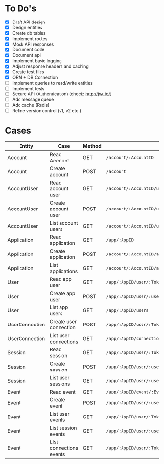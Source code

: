 
# To Do's

- [x] Draft API design
- [x] Design entities
- [x] Create db tables
- [x] Implement routes
- [x] Mock API responses
- [x] Document code
- [x] Document api
- [x] Implement basic logging
- [x] Adjust response headers and caching
- [x] Create test files
- [x] ORM + DB Connection
- [ ] Implement queries to read/write entities 
- [ ] Implement tests
- [ ] Secure API (Authentication) (check: http://jwt.io/)
- [ ] Add message queue
- [ ] Add cache (Redis)
- [ ] Refine version control (v1, v2 etc.)

# Cases

| Entity | Case | Method | URL | Implementation | Test | Docs |
| ------ | ---- | ------ | --- |:--------------:|:----:|:----:|
|Account|Read Account|GET|`/account/:AccountID`|[:white_check_mark:](https://github.com/Gluee/backend/blob/master/server/account.go)|[:x:](https://github.com/Gluee/backend/blob/master/server/account_test.go)|[:x:](https://github.com/Gluee/backend/wiki/1.-Account#read-account)|
|Account|Create account|POST|`/account`|[:white_check_mark:](https://github.com/Gluee/backend/blob/master/server/account.go)|[:x:](https://github.com/Gluee/backend/blob/master/server/account_test.go)|[:x:](https://github.com/Gluee/backend/wiki/1.-Account#create-account)|
|AccountUser|Read account user|GET|`/account/:AccountID/user/:UserID`|[:white_check_mark:](https://github.com/Gluee/backend/blob/master/server/account_user.go)|[:x:](https://github.com/Gluee/backend/blob/master/server/account_user_test.go)|[:x:](https://github.com/Gluee/backend/wiki/2.-AccountUser#read-account-user)|
|AccountUser|Create account user|POST|`/account/:AccountID/user`|[:white_check_mark:](https://github.com/Gluee/backend/blob/master/server/account_user.go)|[:x:](https://github.com/Gluee/backend/blob/master/server/account_user_test.go)|[:x:](https://github.com/Gluee/backend/wiki/2.-AccountUser#create-account-user)|
|AccountUser|List account users|GET|`/account/:AccountID/users`|[:white_check_mark:](https://github.com/Gluee/backend/blob/master/server/account_user.go)|[:x:](https://github.com/Gluee/backend/blob/master/server/account_user_test.go)|[:x:](https://github.com/Gluee/backend/wiki/2.-AccountUser#list-account-users)|
|Application|Read application|GET|`/app/:AppID`|[:x:](https://github.com/Gluee/backend/blob/master/server/application.go)|[:x:](https://github.com/Gluee/backend/blob/master/server/application_test.go)|[:x:](https://github.com/Gluee/backend/wiki/3.-Application#read-application)|
|Application|Create application|POST|`/account/:AccountID/app`|[:x:](https://github.com/Gluee/backend/blob/master/server/application.go)|[:x:](https://github.com/Gluee/backend/blob/master/server/application_test.go)|[:x:](https://github.com/Gluee/backend/wiki/3.-Application#create-application)|
|Application|List applications|GET|`/account/:AccountID/applications`|[:x:](https://github.com/Gluee/backend/blob/master/server/application.go)|[:x:](https://github.com/Gluee/backend/blob/master/server/application_test.go)|[:x:](https://github.com/Gluee/backend/wiki/3.-Application#list-applications)|
|User|Read app user|GET|`/app/:AppID/user/:Token`|[:x:](https://github.com/Gluee/backend/blob/master/server/user.go)|[:x:](https://github.com/Gluee/backend/blob/master/server/user_test.go)|[:x:](https://github.com/Gluee/backend/wiki/4.-User#read-app-user)|
|User|Create app user|POST|`/app/:AppID/user/:userToken`|[:x:](https://github.com/Gluee/backend/blob/master/server/user.go)|[:x:](https://github.com/Gluee/backend/blob/master/server/user_test.go)|[:x:](https://github.com/Gluee/backend/wiki/4.-User#create-app-user)|
|User|List app users|GET|`/app/:AppID/users`|[:x:](https://github.com/Gluee/backend/blob/master/server/user.go)|[:x:](https://github.com/Gluee/backend/blob/master/server/user_test.go)|[:x:](https://github.com/Gluee/backend/wiki/4.-User#list-app-users)|
|UserConnection|Create user connection|POST|`/app/:AppID/user/:Token/connections`|[:x:](https://github.com/Gluee/backend/blob/master/server/connections.go)|[:x:](https://github.com/Gluee/backend/blob/master/server/connections_test.go)|[:x:](https://github.com/Gluee/backend/wiki/5.-UserConnection#create-user-connection)|
|UserConnection|List user connections|GET|`/app/:AppID/connection`|[:x:](https://github.com/Gluee/backend/blob/master/server/connections.go)|[:x:](https://github.com/Gluee/backend/blob/master/server/connections_test.go)|[:x:](https://github.com/Gluee/backend/wiki/5.-UserConnection#list-user-connections)|
|Session|Read session|GET|`/app/:AppID/user/:Token/session/:SessionID`|[:x:](https://github.com/Gluee/backend/blob/master/server/session.go)|[:x:](https://github.com/Gluee/backend/blob/master/server/session_test.go)|[:x:](https://github.com/Gluee/backend/wiki/6.-Session#read-session)|
|Session|Create session|POST|`/app/:AppID/user/:userToken/session`|[:x:](https://github.com/Gluee/backend/blob/master/server/session.go)|[:x:](https://github.com/Gluee/backend/blob/master/server/session_test.go)|[:x:](https://github.com/Gluee/backend/wiki/6.-Session#create-session)|
|Session|List user sessions|GET|`/app/:AppID/user/:userToken/sessions`|[:x:](https://github.com/Gluee/backend/blob/master/server/session.go)|[:x:](https://github.com/Gluee/backend/blob/master/server/session_test.go)|[:x:](https://github.com/Gluee/backend/wiki/6.-Session#list-user-sessions)|
|Event|Read event|GET|`/app/:AppID/event/:EventID`|[:x:](https://github.com/Gluee/backend/blob/master/server/event.go)|[:x:](https://github.com/Gluee/backend/blob/master/server/event_test.go)|[:x:](https://github.com/Gluee/backend/wiki/7.-Event#read-event)|
|Event|Create event|POST|`/app/:AppID/user/:userToken/session/:SessionID/event`|[:x:](https://github.com/Gluee/backend/blob/master/server/event.go)|[:x:](https://github.com/Gluee/backend/blob/master/server/event_test.go)|[:x:](https://github.com/Gluee/backend/wiki/7.-Event#create-event)|
|Event|List user events|GET|`/app/:AppID/user/:Token/events`|[:x:](https://github.com/Gluee/backend/blob/master/server/event.go)|[:x:](https://github.com/Gluee/backend/blob/master/server/event_test.go)|[:x:](https://github.com/Gluee/backend/wiki/7.-Event#list-user-events)|
|Event|List session events|GET|`/app/:AppID/user/:userToken/session/:SessionID/events`|[:x:](https://github.com/Gluee/backend/blob/master/server/event.go)|[:x:](https://github.com/Gluee/backend/blob/master/server/event_test.go)|[:x:](https://github.com/Gluee/backend/wiki/7.-Event#list-session-events)|
|Event|List connections events|GET|`/app/:AppID/user/:Token/connections/events`|[:x:](https://github.com/Gluee/backend/blob/master/server/event.go)|[:x:](https://github.com/Gluee/backend/blob/master/server/event_test.go)|[:x:](https://github.com/Gluee/backend/wiki/7.-Event#list-connections-events)|
